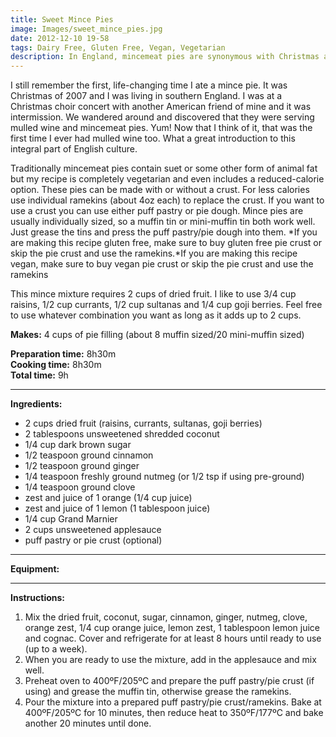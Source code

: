 ```yaml
---
title: Sweet Mince Pies
image: Images/sweet_mince_pies.jpg
date: 2012-12-10 19-58
tags: Dairy Free, Gluten Free, Vegan, Vegetarian
description: In England, mincemeat pies are synonymous with Christmas and usually accompanied by cold weather, choir concerts and mulled wine. Luckily they have finally made their way across to the pond to America!
---
```

I still remember the first, life-changing time I ate a mince pie. It was Christmas of 2007 and I was living in southern England. I was at a Christmas choir concert with another American friend of mine and it was intermission. We wandered around and discovered that they were serving mulled wine and mincemeat pies. Yum! Now that I think of it, that was the first time I ever had mulled wine too. What a great introduction to this integral part of English culture. 

Traditionally mincemeat pies contain suet or some other form of animal fat but my recipe is completely vegetarian and even includes a reduced-calorie option. These pies can be made with or without a crust. For less calories use individual ramekins (about 4oz each) to replace the crust. If you want to use a crust you can use either puff pastry or pie dough. Mince pies are usually individually sized, so a muffin tin or mini-muffin tin both work well. Just grease the tins and press the puff pastry/pie dough into them. *If you are making this recipe gluten free, make sure to buy gluten free pie crust or skip the pie crust and use the ramekins.*If you are making this recipe vegan, make sure to buy vegan pie crust or skip the pie crust and use the ramekins

This mince mixture requires 2 cups of dried fruit. I like to use 3/4 cup raisins, 1/2 cup currants, 1/2 cup sultanas and 1/4 cup goji berries. Feel free to use whatever combination you want as long as it adds up to 2 cups.


**Makes:**  4 cups of pie filling (about 8 muffin sized/20 mini-muffin sized) 

**Preparation time:** 8h30m  
**Cooking time:** 8h30m  
**Total time:** 9h

---

**Ingredients:**

- 2 cups dried fruit (raisins, currants, sultanas, goji berries)
- 2 tablespoons unsweetened shredded coconut
- 1/4 cup dark brown sugar
- 1/2 teaspoon ground cinnamon
- 1/2 teaspoon ground ginger
- 1/4 teaspoon freshly ground nutmeg (or 1/2 tsp if using pre-ground)
- 1/4 teaspoon ground clove
-  zest and juice of 1 orange (1/4 cup juice)
-  zest and juice of 1 lemon (1 tablespoon juice)
- 1/4  cup Grand Marnier
- 2 cups unsweetened applesauce
-  puff pastry or pie crust (optional)


---

**Equipment:** 

---

**Instructions:**

1. Mix the dried fruit, coconut, sugar, cinnamon, ginger, nutmeg, clove, orange zest, 1/4 cup orange juice, lemon zest, 1 tablespoon lemon juice and cognac. Cover and refrigerate for at least 8 hours until ready to use (up to a week).
1. When you are ready to use the mixture, add in the applesauce and mix well.
1. Preheat oven to 400ºF/205ºC and prepare the puff pastry/pie crust (if using) and grease the muffin tin, otherwise grease the ramekins.
1. Pour the mixture into a prepared puff pastry/pie crust/ramekins. Bake at 400ºF/205ºC for 10 minutes, then reduce heat to 350ºF/177ºC and bake another 20 minutes until done. 

